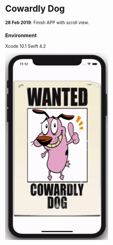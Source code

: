 # Cowardly Dog

**28 Feb 2019**: Finish APP with scroll view.

### Environment

Xcode 10.1 
Swift 4.2

<img src="README_resource/screenshot.gif" width="332" height="600">
